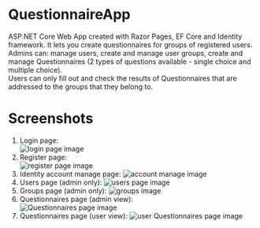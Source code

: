 # QuestionnaireApp
ASP.NET Core Web App created with Razor Pages, EF Core and Identity framework. 
It lets you create questionnaires for groups of registered users.  
Admins can: manage users, create and manage user groups, create and manage Questionnaires 
(2 types of questions available - single choice and multiple choice).  
Users can only fill out and check the results of Questionnaires that are addressed to the groups that they belong to.
# Screenshots
1. Login page:  
![login page image](https://i.imgur.com/btfd6ww.png)
2. Register page:  
![register page image](https://i.imgur.com/uYdiKbR.png)
3. Identity account manage page:
![account manage image](https://i.imgur.com/dVL8okQ.png)
4. Users page (admin only):
![users page image](https://i.imgur.com/VWiSjDQ.png)
5. Groups page (admin only):
![groups image](https://i.imgur.com/iHyXShu.png)
6. Questionnaires page (admin view):  
![Questionnaires page image](https://i.imgur.com/Cl52D7e.png)
7. Questionnaires page (user view):
![user Questionnaires page image](https://i.imgur.com/bCaejoZ.png)
